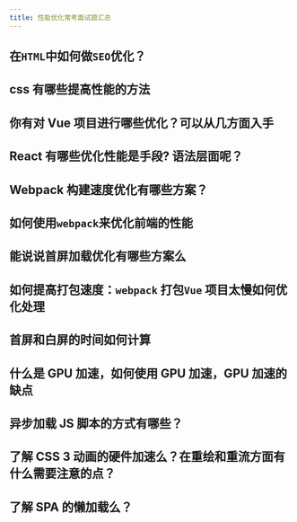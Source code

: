 ```yaml
---
title: 性能优化常考面试题汇总
---
```

## 在`HTML`中如何做`SEO`优化？

## css 有哪些提高性能的方法

## 你有对 Vue 项目进行哪些优化？可以从几方面入手
  
## React 有哪些优化性能是手段? 语法层面呢？

## Webpack 构建速度优化有哪些方案？
## 如何使用`webpack`来优化前端的性能
## 能说说首屏加载优化有哪些方案么
## 如何提高打包速度：`webpack` 打包`Vue` 项目太慢如何优化处理

## 首屏和白屏的时间如何计算

## 什么是 GPU 加速，如何使用 GPU 加速，GPU 加速的缺点

## 异步加载 JS 脚本的方式有哪些？

## 了解 CSS 3 动画的硬件加速么？在重绘和重流方面有什么需要注意的点？

## 了解 SPA 的懒加载么？